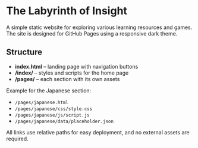 # The Labyrinth of Insight

A simple static website for exploring various learning resources and games. The site is designed for GitHub Pages using a responsive dark theme.

## Structure
- **index.html** – landing page with navigation buttons
- **/index/** – styles and scripts for the home page
- **/pages/** – each section with its own assets

Example for the Japanese section:

- `/pages/japanese.html`
- `/pages/japanese/css/style.css`
- `/pages/japanese/js/script.js`
- `/pages/japanese/data/placeholder.json`

All links use relative paths for easy deployment, and no external assets are required.
